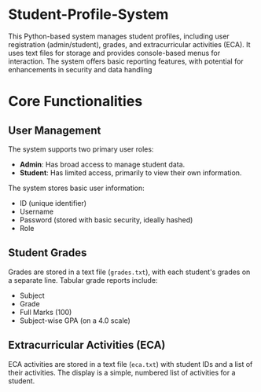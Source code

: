 # Student-Profile-System
This Python-based system manages student profiles, including user registration (admin/student), grades, and extracurricular activities (ECA). It uses text files for storage and provides console-based menus for interaction.  The system offers basic reporting features, with potential for enhancements in security and data handling

# Core Functionalities

## User Management

The system supports two primary user roles:

- **Admin**: Has broad access to manage student data.
- **Student**: Has limited access, primarily to view their own information.

The system stores basic user information:

- ID (unique identifier)
- Username
- Password (stored with basic security, ideally hashed)
- Role

## Student Grades

Grades are stored in a text file (`grades.txt`), with each student's grades on a separate line. Tabular grade reports include:

- Subject
- Grade
- Full Marks (100)
- Subject-wise GPA (on a 4.0 scale)

## Extracurricular Activities (ECA)

ECA activities are stored in a text file (`eca.txt`) with student IDs and a list of their activities. The display is a simple, numbered list of activities for a student.
